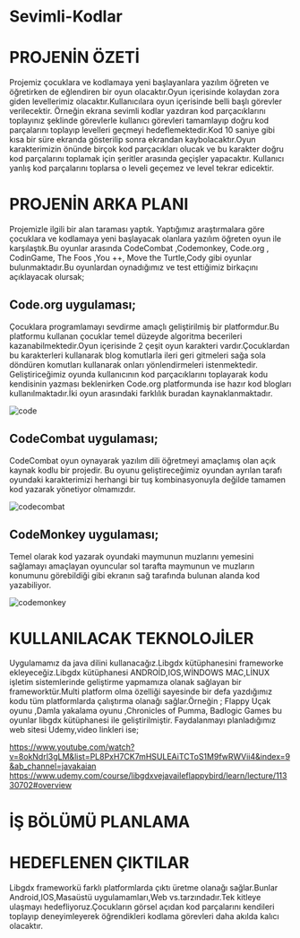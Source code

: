 # Sevimli-Kodlar
# PROJENİN ÖZETİ
 Projemiz çocuklara ve kodlamaya yeni başlayanlara yazılım öğreten ve öğretirken de eğlendiren bir oyun olacaktır.Oyun içerisinde kolaydan zora giden levellerimiz olacaktır.Kullanıcılara oyun içerisinde belli başlı görevler verilecektir. Örneğin ekrana sevimli kodlar yazdıran kod parçacıklarını toplayınız şeklinde görevlerle kullanıcı görevleri tamamlayıp doğru kod parçalarını toplayıp levelleri geçmeyi hedeflemektedir.Kod 10 saniye gibi kısa bir süre ekranda gösterilip sonra ekrandan kaybolacaktır.Oyun karakterimizin önünde birçok kod parçacıkları olucak ve bu karakter doğru kod parçalarını toplamak için şeritler arasında geçişler yapacaktır. Kullanıcı yanlış kod parçalarını toplarsa o leveli geçemez ve level tekrar edicektir. 
 
# PROJENİN ARKA PLANI
Projemizle ilgili bir alan taraması yaptık. Yaptığımız araştırmalara göre çocuklara ve kodlamaya yeni başlayacak olanlara yazılım öğreten oyun ile karşılaştık.Bu oyunlar arasında CodeCombat  ,Codemonkey, Code.org , CodinGame, The Foos ,You ++, Move  the Turtle,Cody gibi oyunlar bulunmaktadır.Bu oyunlardan oynadığımız ve test ettiğimiz birkaçını açıklayacak olursak;
## Code.org uygulaması;
Çocuklara programlamayı sevdirme amaçlı geliştirilmiş bir platformdur.Bu platformu kullanan çocuklar temel düzeyde algoritma becerileri kazanabilmektedir.Oyun içerisinde 2 çeşit oyun karakteri vardır.Çocuklardan  bu karakterleri kullanarak blog komutlarla ileri geri gitmeleri sağa sola döndüren komutları kullanarak onları yönlendirmeleri istenmektedir.  Geliştiriceğimiz oyunda  kullanıcının kod parçacıklarını toplayarak kodu kendisinin yazması beklenirken Code.org platformunda ise hazır kod blogları kullanılmaktadır.İki oyun arasındaki farklılık buradan kaynaklanmaktadır.

![code](https://3.bp.blogspot.com/-SW6nCU0DNnY/WwKvv7Uyb_I/AAAAAAAACL8/kH_cnw7pDeIBphfZs7sf4BSsfvfpWci5gCLcBGAs/s1600/codeders3.jpg)
## CodeCombat uygulaması;
CodeCombat oyun oynayarak yazılım dili öğretmeyi amaçlamış olan açık kaynak kodlu bir projedir. Bu oyunu geliştireceğimiz oyundan ayrılan tarafı oyundaki karakterimizi herhangi bir tuş kombinasyonuyla değilde tamamen kod yazarak yönetiyor olmamızdır.

![codecombat](https://lh3.googleusercontent.com/-KowxPQr2_EU/X7gannr_ohI/AAAAAAAAAfI/QI5YV1Yr1WkbnaWCslbbY_qXAwIIXqUdgCLcBGAsYHQ/image.png)
## CodeMonkey  uygulaması;
Temel olarak kod yazarak oyundaki maymunun muzlarını yemesini sağlamayı amaçlayan oyuncular sol tarafta maymunun ve muzların konumunu görebildiği gibi ekranın sağ tarafında bulunan alanda kod yazabiliyor.

![codemonkey](https://lh3.googleusercontent.com/-5M3CSqFUhCc/X7gbOjUGReI/AAAAAAAAAfQ/nmvsicHru7ktFc86pEQwqeDBwCEXo-NsgCLcBGAsYHQ/image.png)
# KULLANILACAK TEKNOLOJİLER
Uygulamamız da java dilini kullanacağız.Libgdx kütüphanesini frameworke ekleyeceğiz.Libgdx kütüphanesi ANDROİD,IOS,WİNDOWS MAC,LİNUX işletim sistemlerinde geliştirme yapmamıza olanak sağlayan bir frameworktür.Multi platform olma özelliği sayesinde bir defa yazdığımız kodu tüm platformlarda çalıştırma olanağı sağlar.Örneğin ; Flappy Uçak oyunu ,Damla yakalama oyunu ,Chronicles of Pumma, Badlogic Games bu oyunlar libgdx kütüphanesi ile geliştirilmiştir. Faydalanmayı planladığımız web sitesi Udemy,video linkleri ise;


https://www.youtube.com/watch?v=8okNdrl3gLM&list=PL8PxH7CK7mHSULEAiTCToS1M9fwRWVii4&index=9&ab_channel=javakaian
https://www.udemy.com/course/libgdxvejavaileflappybird/learn/lecture/11330702#overview

# İŞ BÖLÜMÜ PLANLAMA



#  HEDEFLENEN ÇIKTILAR
Libgdx frameworkü farklı platformlarda çıktı üretme olanağı sağlar.Bunlar Android,IOS,Masaüstü uygulamamları,Web vs.tarzındadır.Tek kitleye ulaşmayı hedefliyoruz.Çocukların görsel açıdan kod parçalarını kendileri toplayıp deneyimleyerek öğrendikleri kodlama görevleri daha akılda kalıcı olacaktır.
